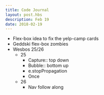 ```yaml
---
title: Code Journal
layout: post.hbs
description: Feb 19
date: 2018-02-19
---
```


- Flex-box idea to fix the yelp-camp cards
- Geddski flex-box zombies
- Wesbos 25/26
  - 25
    - Capture:: top down
    - Bubble:: bottom up
    - e.stopPropagation
    - Once
  - 26
    - Nav follow along
